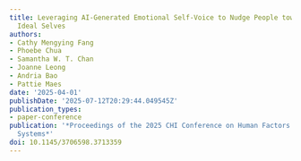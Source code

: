 ```yaml
---
title: Leveraging AI-Generated Emotional Self-Voice to Nudge People towards Their
  Ideal Selves
authors:
- Cathy Mengying Fang
- Phoebe Chua
- Samantha W. T. Chan
- Joanne Leong
- Andria Bao
- Pattie Maes
date: '2025-04-01'
publishDate: '2025-07-12T20:29:44.049545Z'
publication_types:
- paper-conference
publication: '*Proceedings of the 2025 CHI Conference on Human Factors in Computing
  Systems*'
doi: 10.1145/3706598.3713359
---
```

